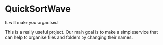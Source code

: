 # QuickSortWave
It will make you organised

This is a really useful project. Our main goal is to make a simpleservice that can help to organise files and folders by changing their names.
